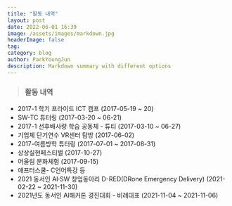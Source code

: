 ```yaml
---
title: "활동 내역"
layout: post
date: 2022-06-01 16:39
image: /assets/images/markdown.jpg
headerImage: false
tag: 
category: blog
author: ParkYoungJun
description: Markdown summary with different options
---
```

> ### 활동 내역     

 - 2017-1 학기 프라이드 ICT 캠프 (2017-05-19 ~ 20)     
 - SW-TC 튜터링 (2017-03-20 ~ 06-21)   
 - 2017-1 선후배사랑 학습 공동체 - 튜티 (2017-03-10 ~ 06-27)    
 - 기업체 단기연수 VR센터 탐방 (2017-06-02)     
 - 2017-여름방학 튜터링 (2017-07-01 ~ 2017-08-31)    
 - 상상실현페스티벌 (2017-10-27)    
 - 어울림 문화체험 (2017-09-15)   
 - 애프터스쿨- C언어특강 등
 - 2021 동서인 AI·SW 창업동아리 D-RED(DRone Emergency Delivery) (2021-02-22 ~ 2021-11-30)    
 - 2021년도 동서인 AI해커톤 경진대회 - 비례대표 (2021-11-04 ~ 2021-11-06)    
 